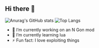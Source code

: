 ## Hi there 👋
![Anurag's GitHub stats](https://github-readme-stats.vercel.app/api?username=sudzythegoat&show_icons=true&theme=dark&layout=compact)
![Top Langs](https://github-readme-stats.vercel.app/api/top-langs/?username=sudzythegoat&theme=dark)
- 🔭 I’m currently working on an N Gon mod
- 🌱 I’m currently learning lua
- ⚡ Fun fact: I love exploiting things
